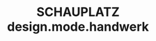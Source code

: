 ---
title: "SCHAUPLATZ design.mode.handwerk"
url: /kevelaer/schauplatz-design-mode-handwerk/
shop: Andenken
---